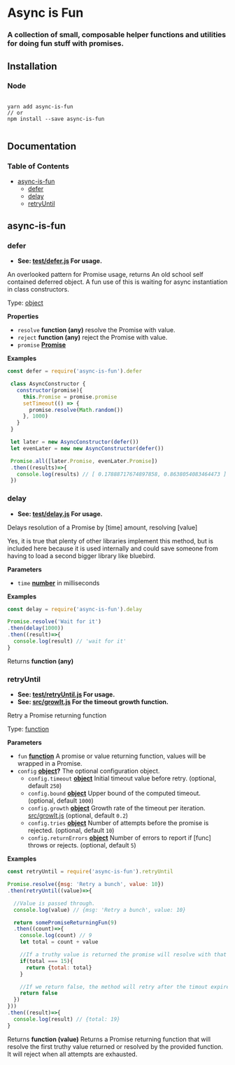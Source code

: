 # Async is Fun

### A collection of small, composable helper functions and utilities for doing fun stuff with promises.

## Installation

### Node

``` shell

yarn add async-is-fun
// or
npm install --save async-is-fun


```



## Documentation<!-- Generated by documentation.js. Update this documentation by updating the source code. -->

### Table of Contents

-   [async-is-fun][1]
    -   [defer][2]
    -   [delay][3]
    -   [retryUntil][4]

## async-is-fun

### defer

-   **See: [test/defer.js][5] For usage.**

An overlooked pattern for Promise usage, returns An old school self contained deferred object.
 A fun use of this is waiting for async instantiation in class constructors.

Type: [object][6]

**Properties**

-   `resolve` **function (any)** resolve the Promise with value.
-   `reject` **function (any)** reject the Promise with value.
-   `promise` **[Promise][7]** 

**Examples**

```javascript
const defer = require('async-is-fun').defer

 class AsyncConstructor {
   constructor(promise){
     this.Promise = promise.promise
     setTimeout(() => {
       promise.resolve(Math.random())
     }, 1000)
   }
 }

 let later = new AsyncConstructor(defer())
 let evenLater = new new AsyncConstructor(defer())

 Promise.all([later.Promise, evenLater.Promise])
 .then((results)=>{
   console.log(results) // [ 0.17888717674897858, 0.8638054083464473 ]
 })
```

### delay

-   **See: [test/delay.js][8] For usage.**

Delays resolution of a Promise by [time] amount, resolving [value]

Yes, it is true that plenty of other libraries implement this method, but is included here
because it is used internally and could save someone from having to load a second bigger library
like bluebird.

**Parameters**

-   `time` **[number][9]** in milliseconds

**Examples**

```javascript
const delay = require('async-is-fun').delay

Promise.resolve('Wait for it')
.then(delay(1000))
.then((result)=>{
  console.log(result) // 'wait for it'
}
```

Returns **function (any)** 

### retryUntil

-   **See: [test/retryUntil.js][10] For usage.**
-   **See: [src/growIt.js][11] For the timeout growth function.**

Retry a Promise returning function

Type: [function][12]

**Parameters**

-   `fun` **[function][12]** A promise or value returning function, values will be wrapped in a Promise.
-   `config` **[object][6]?** The optional configuration object.
    -   `config.timeout` **[object][6]** Initial timeout value before retry. (optional, default `250`)
    -   `config.bound` **[object][6]** Upper bound of the computed timeout. (optional, default `1000`)
    -   `config.growth` **[object][6]** Growth rate of the timeout per iteration. [src/growIt.js][11] (optional, default `0.2`)
    -   `config.tries` **[object][6]** Number of attempts before the promise is rejected. (optional, default `10`)
    -   `config.returnErrors` **[object][6]** Number of errors to report if [func] throws or rejects. (optional, default `5`)

**Examples**

```javascript
const retryUntil = require('async-is-fun').retryUntil

Promise.resolve({msg: 'Retry a bunch', value: 10})
.then(retryUntil((value)=>{

  //Value is passed through.
  console.log(value) // {msg: 'Retry a bunch', value: 10}

  return somePromiseReturningFun(9)
  .then((count)=>{
    console.log(count) // 9
    let total = count + value

    //If a truthy value is returned the promise will resolve with that value.
    if(total === 15){
      return {total: total}
    }

    //If we return false, the method will retry after the timout expires.
    return false
  })
}))
.then((result)=>{
  console.log(result) // {total: 19}
}
```

Returns **function (value)** Returns a Promise returning function that will resolve the first truthy value
returned or resolved by the provided function. It will reject when all attempts are exhausted.

[1]: #async-is-fun

[2]: #defer

[3]: #delay

[4]: #retryuntil

[5]: test/defer.js

[6]: https://developer.mozilla.org/docs/Web/JavaScript/Reference/Global_Objects/Object

[7]: https://developer.mozilla.org/docs/Web/JavaScript/Reference/Global_Objects/Promise

[8]: test/delay.js

[9]: https://developer.mozilla.org/docs/Web/JavaScript/Reference/Global_Objects/Number

[10]: test/retryUntil.js

[11]: src/growIt.js

[12]: https://developer.mozilla.org/docs/Web/JavaScript/Reference/Statements/function
